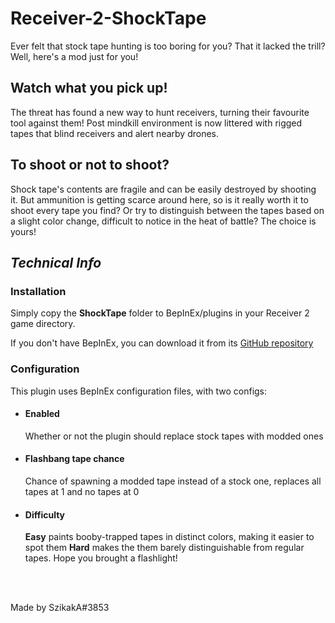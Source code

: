 # Receiver-2-ShockTape

Ever felt that stock tape hunting is too boring for you? That it lacked the trill? Well, here's a mod just for you!

## Watch what you pick up!

The threat has found a new way to hunt receivers, turning their favourite tool against them! Post mindkill environment is now littered with rigged tapes that blind receivers and alert nearby drones.

## To shoot or not to shoot?

Shock tape's contents are fragile and can be easily destroyed by shooting it. But ammunition is getting scarce around here, so is it really worth it to shoot every tape you find? Or try to distinguish between the tapes based on a slight color change, difficult to notice in the heat of battle? The choice is yours!

## *Technical Info*

### Installation

Simply copy the __ShockTape__ folder to BepInEx/plugins in your Receiver 2 game directory.

If you don't have BepInEx, you can download it from its [GitHub repository](https://github.com/BepInEx/BepInEx)

### Configuration

This plugin uses BepInEx configuration files, with two configs:

 - #### Enabled
      Whether or not the plugin should replace stock tapes with modded ones
 - #### Flashbang tape chance
      Chance of spawning a modded tape instead of a stock one, replaces all tapes at 1 and no tapes at 0
 - #### Difficulty
      **Easy** paints booby-trapped tapes in distinct colors, making it easier to spot them
      **Hard** makes the them barely distinguishable from regular tapes. Hope you brought a flashlight!

<br>
<br>

Made by SzikakA#3853

